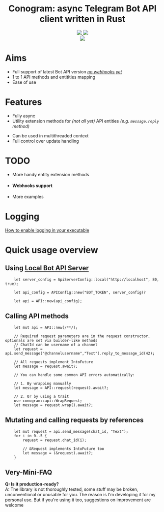 
<div align="center">
    <h1><b>Conogram: async Telegram Bot API client written in Rust</b></h1>
    <a href="https://core.telegram.org/bots/api#july-1-2024">
        <img src="https://img.shields.io/badge/Bot%20API%20version-7.6-brightgreen?style=for-the-badge">
    </a>
    <a href="https://crates.io/crates/conogram">
        <img src="https://img.shields.io/crates/v/conogram.svg?style=for-the-badge">
    </a>
    <br>
    <a href="https://github.com/ENCRYPTEDFOREVER/conogram/actions">
        <img src="https://github.com/ENCRYPTEDFOREVER/conogram/workflows/Build/badge.svg">
    </a>
</div>

# Aims
 - Full support of latest Bot API version _[no webhooks yet](#webhooks-support)_
 - 1 to 1 API methods and entitities mapping
 - Ease of use
 

# Features
- Fully async
- Utility extension methods for _(not all yet)_ API entities _(e.g. ``message.reply`` method)_
<!-- Removed, needs to be updated to include recursive serialization shit -->
<!-- - Ability to set default request params _(e.g. ``parse_mode`` or ``allow_sending_without_reply``)_ -->
- Can be used in multithreaded context
- Full control over update handling

# TODO
- More handy entity extension methods
- #### Webhooks support
- More examples

# Logging
[How to enable logging in your executable](https://github.com/rust-lang/log#in-executables)

# Quick usage overview

## Using [Local Bot API Server](https://core.telegram.org/bots/api#using-a-local-bot-api-server)

```rust, no_run
    let server_config = ApiServerConfig::local("http://localhost", 80, true);

    let api_config = APIConfig::new("BOT_TOKEN", server_config)?

    let api = API::new(api_config);
```

<!-- ## Setting default [`parse_mode`](https://core.telegram.org/bots/api#formatting-options)
```rust, no_run
    let mut api = API::new(/**/);

    // Setting parse_mode for sendMessage request
    api.set_default_request_param(SendMessageRequest::get_name(), "parse_mode", "html")?;

    // For all applicable requests
    api.set_parse_mode("html")?;
``` -->

## Calling API methods
```rust, no_run
    let mut api = API::new(/**/);

    // Required request parameters are in the request constructor, optionals are set via builder-like methods
    // ChatId can be username of a channel
    let request = api.send_message("@channelusername","Text").reply_to_message_id(42);

    // All requests implement IntoFuture
    let message = request.await?;

    // You can handle some common API errors automatically:

    // 1. By wrapping manually 
    let message = API::request(request).await?;

    // 2. Or by using a trait
    use conogram::api::WrapRequest;
    let message = request.wrap().await?;
```

## Mutating and calling requests by references
```rust, no_run    
    let mut request = api.send_message(chat_id, "Text");
    for i in 0..5 {
        request = request.chat_id(i);

        // &Request implements IntoFuture too
        let message = (&request).await?;
    }
```

## Very-Mini-FAQ
**Q: Is it production-ready?**<br>
A: The library is not thoroughly tested, some stuff may be broken, unconventional or unusable for you. The reason is I'm developing it for my personal use. But if you're using it too, suggestions on improvement are welcome<br><br>
